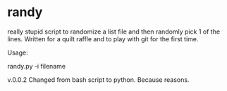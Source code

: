 # randy
really stupid script to randomize a list file and then randomly pick 1 of the lines. Written for a quilt raffle and to play with git for the first time.

Usage:

randy.py -i filename

v.0.0.2  Changed from bash script to python. Because reasons.
